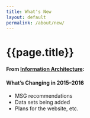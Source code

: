 ```yaml
---
title: What's New
layout: default
permalink: /about/new/
---
```


<div class="container-outer container-padded">

  <h1>{{page.title}}</h1>
  <h4>From <a href="https://github.com/18F/doi-extractives-data/wiki/Information-Architecture">Information Architecture</a>:</h4>
  <h4>
    What’s Changing in 2015–2016
  </h4>
  <ul class="bullet">
  	<li>MSG recommendations</li>
		<li>Data sets being added</li>
		<li>Plans for the website, etc.</li>
  </ul>
</div>


